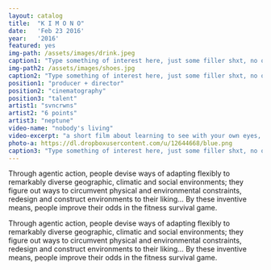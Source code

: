 ```yaml
---
layout: catalog
title:  "K I M O N O"
date:   'Feb 23 2016'
year:	'2016'
featured: yes
img-path: /assets/images/drink.jpeg
caption1: "Type something of interest here, just some filler shxt, no one cares what this says anyway.  Just keep on typing, get it?!"
img-path2: /assets/images/shoes.jpg
caption2: "Type something of interest here, just some filler shxt, no one cares what this says anyway.  Just keep on typing, get it?!"
position1: "producer + director"
position2: "cinematography"
position3: "talent"
artist1: "svncrwns"
artist2: "6 points"
artist3: "neptune"
video-name: "nobody's living"
video-excerpt: "a short film about learning to see with your own eyes, sounds trivial but be amazed at what you can see for yourself"
photo-a: https://dl.dropboxusercontent.com/u/12644668/blue.png
caption3: "Type something of interest here, just some filler shxt, no one cares what this says anyway.  Just keep on typing, get it?!"
---
```


Through agentic action, people devise ways of adapting flexibly to remarkably diverse geographic, climatic and social environments; they figure out ways to circumvent physical and environmental constraints, redesign and construct environments to their liking… By these inventive means, people improve their odds in the fitness survival game.  

Through agentic action, people devise ways of adapting flexibly to remarkably diverse geographic, climatic and social environments; they figure out ways to circumvent physical and environmental constraints, redesign and construct environments to their liking… By these inventive means, people improve their odds in the fitness survival game.  